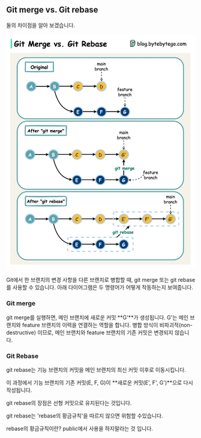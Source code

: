## Git merge vs. Git rebase
둘의 차이점을 알아 보겠습니다.

![alt text](git-merge-git-rebase.jpeg)

Git에서 한 브랜치의 변경 사항을 다른 브랜치로 병합할 때, git merge 또는 git rebase를 사용할 수 있습니다.
아래 다이어그램은 두 명령어가 어떻게 작동하는지 보여줍니다.

### Git merge
git merge를 실행하면, 메인 브랜치에 새로운 커밋 **G'**가 생성됩니다.
G'는 메인 브랜치와 feature 브랜치의 이력을 연결하는 역할을 합니다.
병합 방식이 비파괴적(non-destructive) 이므로, 메인 브랜치와 feature 브랜치의 기존 커밋은 변경되지 않습니다.

### Git Rebase
git rebase는 기능 브랜치의 커밋을 메인 브랜치의 최신 커밋 이후로 이동시킵니다.

이 과정에서 기능 브랜치의 기존 커밋(E, F, G)이 **새로운 커밋(E', F', G')**으로 다시 작성됩니다.

git rebase의 장점은 선형 커밋으로 유지된다는 것입니다.

git rebase는 'rebase의 황금규칙'을 따르지 않으면 위험할 수있습니다.

rebase의 황금규칙이란?
public에서 사용을 하지말라는 것 입니다.